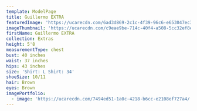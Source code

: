 ```yaml
---
template: ModelPage
title: Guillermo EXTRA
featuredImage: 'https://ucarecdn.com/6ad3d869-2c1c-4f39-96c6-e653047ec3c9/'
imageThumbnail: 'https://ucarecdn.com/c9eae9be-714c-40f4-a508-5cc32ef8ef09/'
firstName: Guillermo EXTRA
collection: Extras
height: 5'8
measurementType: chest
bust: 40 inches
waist: 37 inches
hips: 43 inches
size: 'Shirt: L Shirt: 34'
shoeSize: 10/11
hair: Brown
eyes: Brown
imagePortfolio:
  - image: 'https://ucarecdn.com/7494ed51-1a0c-4218-b6cc-e2108ef727a4/'
---
```


